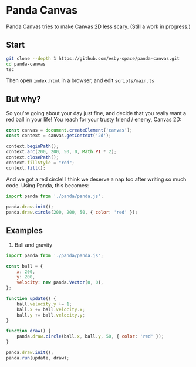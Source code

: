 # Panda Canvas

Panda Canvas tries to make Canvas 2D less scary. (Still a work in progress.)

## Start
```bash
git clone --depth 1 https://github.com/esby-space/panda-canvas.git
cd panda-canvas
tsc
```
Then open `index.html` in a browser, and edit `scripts/main.ts`

## But why?

So you're going about your day just fine, and decide that you really want a red ball in your life! You reach for your trusty friend / enemy, Canvas 2D:

```javascript
const canvas = document.createElement('canvas');
const context = canvas.getContext('2d');

context.beginPath();
context.arc(200, 200, 50, 0, Math.PI * 2);
context.closePath();
context.fillStyle = "red";
context.fill();
```
And we got a red circle! I think we deserve a nap too after writing so much code. Using Panda, this becomes:

```javascript
import panda from './panda/panda.js';

panda.draw.init();
panda.draw.circle(200, 200, 50, { color: 'red' });
```

## Examples
1. Ball and gravity
```javascript
import panda from './panda/panda.js';

const ball = {
    x: 200,
    y: 200,
    velocity: new panda.Vector(0, 0),
};

function update() {
    ball.velocity.y += 1;
    ball.x += ball.velocity.x;
    ball.y += ball.velocity.y;
}

function draw() {
    panda.draw.circle(ball.x, ball.y, 50, { color: 'red' });
}

panda.draw.init();
panda.run(update, draw);
```